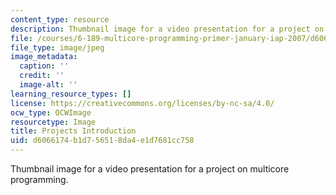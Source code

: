 ```yaml
---
content_type: resource
description: Thumbnail image for a video presentation for a project on multicore programming.
file: /courses/6-189-multicore-programming-primer-january-iap-2007/d6066174b1d756518da4e1d7681cc758_1.jpg
file_type: image/jpeg
image_metadata:
  caption: ''
  credit: ''
  image-alt: ''
learning_resource_types: []
license: https://creativecommons.org/licenses/by-nc-sa/4.0/
ocw_type: OCWImage
resourcetype: Image
title: Projects Introduction
uid: d6066174-b1d7-5651-8da4-e1d7681cc758
---
```

Thumbnail image for a video presentation for a project on multicore programming.